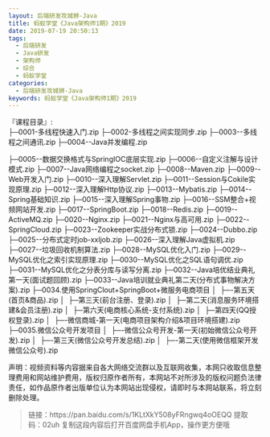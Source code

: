 ```yaml
---
layout: 后端研发攻城狮-Java
title: 蚂蚁学堂《Java架构师1期》2019
date: 2019-07-19 20:50:13
tags:
  - 后端研发
  - Java研发
  - 架构师
  - 综合
  - 蚂蚁学堂
categories:
  - 后端研发攻城狮-Java
keywords: 蚂蚁学堂《Java架构师1期》2019
---
```

『课程目录』:  
├─0001-多线程快速入门.zip
├─0002-多线程之间实现同步.zip
├─0003--多线程之间通讯.zip
├─0004--Java并发编程.zip
<!-- more --> 
├─0005--数据交换格式与SpringIOC底层实现.zip
├─0006--自定义注解与设计模式.zip
├─0007--Java网络编程之socket.zip
├─0008--Maven.zip
├─0009--Web开发入门.zip
├─0010--深入理解Servlet.zip
├─0011--Session与Cokile实现原理.zip
├─0012--深入理解Http协议.zip
├─0013--Mybatis.zip
├─0014--Spring基础知识.zip
├─0015--深入理解Spring事物.zip
├─0016--SSM整合+视频网站开发.zip
├─0017--SpringBoot.zip
├─0018--Redis.zip
├─0019--ActiveMQ.zip
├─0020--Nginx.zip
├─0021--Nginx与高可用.zip
├─0022--SpringCloud.zip
├─0023--Zookeeper实战分布式锁.zip
├─0024--Dubbo.zip
├─0025--分布式定时job-xxljob.zip
├─0026--深入理解Java虚拟机.zip
├─0027--垃圾回收机制算法.zip
├─0028--MySQL优化入门.zip
├─0029--MySQL优化之索引实现原理.zip
├─0030--MySQL优化之SQL语句调优.zip
├─0031--MySQL优化之分表分库与读写分离.zip
├─0032--Java培优结业典礼第一天(面试题回顾).zip
├─0033--Java培训就业典礼第二天(分布式事物解决方案).zip
├─0034.使用SpringClout+SpringBoot+微服务电商项目
│  ├─-第五天(首页&商品).zip
│  ├─第三天(前台注册、登录).zip
│  ├─第二天(消息服务环境搭建&会员注册).zip
│  ├─第六天(电商核心系统-支付系统).zip
│  ├─第四天(QQ授权登录).zip
│  ├─-微信商城-第一天(电商项目架构介绍&项目环境搭建).zip
├─0035.微信公众号开发项目
│  ├─-微信公众号开发-第一天(初始微信公众号开发).zip
│  ├─-第三天(微信公众号开发总结).zip
│  ├─-第二天(使用微信框架开发微信公众号).zip
<div class="post-copyright">
    <div class="post-copyright__author">
      <span class="post-copyright-meta">声明：视频资料等内容据来自各大网络交流群以及互联网收集，本网只收取信息整理费用和网站维护费用，版权归原作者所有，本网站不对所涉及的版权问题负法律责任，如作品原作者出版单位认为本网站出现侵权，请即时与本网站联系，将立刻删除处理。 </span>
    </div>
</div>

<blockquote class="blockquote-center">
链接：https://pan.baidu.com/s/1KLtXkY508yFRngwq4oOEQQ 
提取码：02uh 
复制这段内容后打开百度网盘手机App，操作更方便哦
</blockquote>

